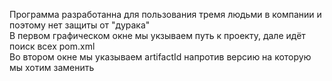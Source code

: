 Программа разработанна для пользования тремя людьми в компании и поэтому нет защиты от "дурака"  
В первом графическом окне мы укзываем путь к проекту, дале идёт поиск всех pom.xml  
Во втором окне мы указываем artifactId напротив версию на которую мы хотим заменить  
